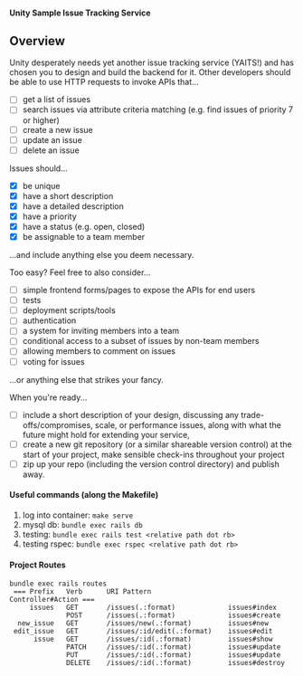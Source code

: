 #### Unity Sample Issue Tracking Service

## Overview
Unity desperately needs yet another issue tracking service (YAITS!) and has chosen you to design and
build the backend for it. Other developers should be able to use HTTP requests to invoke APIs that...

 - [ ] get a list of issues
 - [ ] search issues via attribute criteria matching (e.g. find issues of priority 7 or higher)
 - [ ] create a new issue
 - [ ] update an issue
 - [ ] delete an issue

Issues should...
 - [x] be unique
 - [x] have a short description
 - [x] have a detailed description
 - [x] have a priority
 - [x] have a status (e.g. open, closed)
 - [x] be assignable to a team member

...and include anything else you deem necessary.

Too easy? Feel free to also consider...
 -  [ ] simple frontend forms/pages to expose the APIs for end users
 -  [ ] tests
 -  [ ] deployment scripts/tools
 -  [ ] authentication
 -  [ ] a system for inviting members into a team
 -  [ ] conditional access to a subset of issues by non-team members
 -  [ ] allowing members to comment on issues
 -  [ ] voting for issues

...or anything else that strikes your fancy.

When you're ready...
 - [ ] include a short description of your design, discussing any trade-offs/compromises, scale, or
performance issues, along with what the future might hold for extending your service,
 - [ ] create a new git repository (or a similar shareable version control) at the start of your project,
make sensible check-ins throughout your project
 - [ ] zip up your repo (including the version control directory) and publish away.

#### Useful commands (along the Makefile)
1. log into container: `make serve` 
2. mysql db: `bundle exec rails db`
3. testing: `bundle exec rails test <relative path dot rb>`
4. testing rspec: `bundle exec rspec <relative path dot rb>`


#### Project Routes
```
bundle exec rails routes
 === Prefix   Verb      URI Pattern                   Controller#Action ===
     issues   GET       /issues(.:format)             issues#index
              POST      /issues(.:format)             issues#create
  new_issue   GET       /issues/new(.:format)         issues#new
 edit_issue   GET       /issues/:id/edit(.:format)    issues#edit
      issue   GET       /issues/:id(.:format)         issues#show
              PATCH     /issues/:id(.:format)         issues#update
              PUT       /issues/:id(.:format)         issues#update
              DELETE    /issues/:id(.:format)         issues#destroy
```


